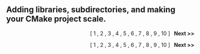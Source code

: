 ## Adding libraries, subdirectories, and making your CMake project scale.
<p align="right">
<span >[</span>
<a ref="Tutorial/Chapter_1">1</a>
<span >,</span>
<a ref="Tutorial/Chapter_2">2</a>
<span >,</span>
<a ref="Tutorial/Chapter_3">3</a>
<span >,</span>
<span >4</span>
<span >,</span>
<a ref="Tutorial/Chapter_5">5</a>
<span >,</span>
<a ref="Tutorial/Chapter_6">6</a>
<span >,</span>
<a ref="Tutorial/Chapter_7">7</a>
<span >,</span>
<a ref="Tutorial/Chapter_5">8</a>
<span >,</span>
<a ref="Tutorial/Chapter_9">9</a>
<span >,</span>
<a ref="Tutorial/Chapter_10">10</a>
<span >]</span>
<a ref="Tutorial/Chapter_5"><b>&nbsp;&nbsp;Next >></b></a>
</p>
<p align="center">
<p align="right">
<span >[</span>
<a ref="Tutorial/Chapter_1">1</a>
<span >,</span>
<a ref="Tutorial/Chapter_2">2</a>
<span >,</span>
<a ref="Tutorial/Chapter_3">3</a>
<span >,</span>
<span >4</span>
<span >,</span>
<a ref="Tutorial/Chapter_5">5</a>
<span >,</span>
<a ref="Tutorial/Chapter_6">6</a>
<span >,</span>
<a ref="Tutorial/Chapter_7">7</a>
<span >,</span>
<a ref="Tutorial/Chapter_5">8</a>
<span >,</span>
<a ref="Tutorial/Chapter_9">9</a>
<span >,</span>
<a ref="Tutorial/Chapter_10">10</a>
<span >]</span>
<a ref="Tutorial/Chapter_5"><b>&nbsp;&nbsp;Next >></b></a>
</p>
<p align="center">
